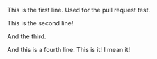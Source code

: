 This is the first line. Used for the pull request test.

This is the second line!

And the third.

And this is a fourth line. This is it! I mean it!
